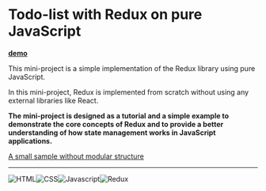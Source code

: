 # Todo-list with Redux on pure JavaScript
**[demo](https://redux-on-pure-js.vercel.app/)**

This mini-project is a simple implementation of the Redux library using pure JavaScript.

In this mini-project, Redux is implemented from scratch without using any external libraries like React.

**The mini-project is designed as a tutorial and a simple example to demonstrate the core concepts of Redux and to provide a better understanding of how state management works in JavaScript applications.**

[A small sample without modular structure](https://codepen.io/AMN2080/pen/ZEdrxrW)

---
![HTML](https://img.icons8.com/?size=25&id=20909&format=png&color=000000)![CSS](https://img.icons8.com/?size=25&id=21278&format=png&color=000000)![Javascript](https://img.icons8.com/?size=25&id=108784&format=png&color=000000)![Redux](https://img.icons8.com/?size=25&id=jD-fJzVguBmw&format=png&color=000000)
